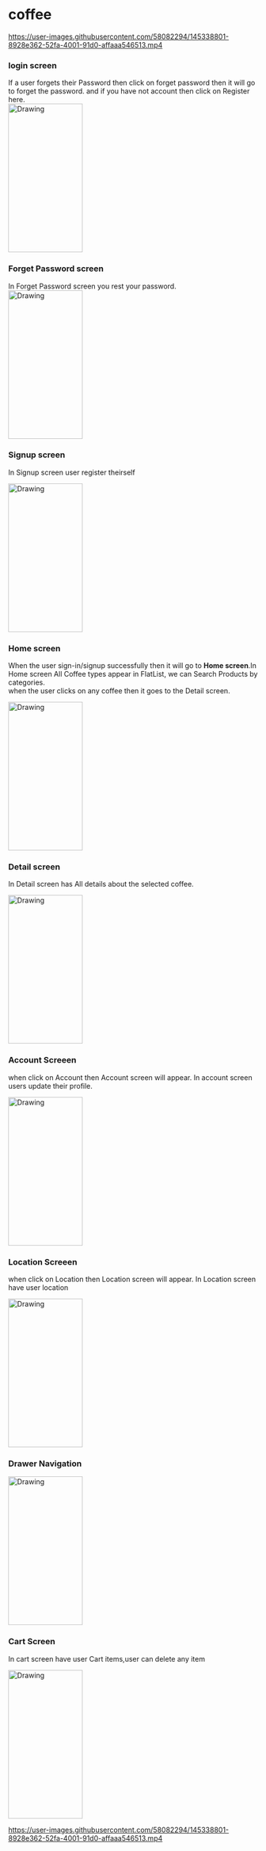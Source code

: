# coffee

https://user-images.githubusercontent.com/58082294/145338801-8928e362-52fa-4001-91d0-affaaa546513.mp4

### login screen
If a user forgets their Password then click on forget password then it will go to forget the password.
and if you have not account then click on Register here.  
<img src="https://user-images.githubusercontent.com/58082294/145338799-a233f67e-ef9d-4946-a168-b34c37f02e3d.jpeg" alt="Drawing"  width="150" height="300"/> 

### Forget Password screen
In Forget Password screen you rest your password.  
<img src="https://user-images.githubusercontent.com/58082294/145338796-31ea6d14-9bf1-4035-81a9-15f04182daf3.jpeg" alt="Drawing"  width="150" height="300"/>

### Signup screen
In Signup screen user register theirself 

<img src="https://user-images.githubusercontent.com/58082294/145338798-885b031f-b662-458d-9eea-e09935ca5eb1.jpeg" alt="Drawing"  width="150" height="300"/>  

### Home screen  
When the user sign-in/signup successfully then it will go to **Home screen**.In Home screen All Coffee types appear in FlatList, we can Search Products by categories.  
when the user clicks on any coffee then it goes to the Detail screen.  

<img src="https://user-images.githubusercontent.com/58082294/145338792-25187e07-3a16-4751-afd4-5b314e40cb2d.jpeg" alt="Drawing"  width="150" height="300"/>

### Detail screen  
In Detail screen has All details about the selected coffee.

<img src="https://user-images.githubusercontent.com/58082294/145338862-e1f7a820-13ab-4fe1-bb7d-285a1a6c6c89.jpeg" alt="Drawing"  width="150" height="300"/>

### Account Screeen
when click on Account then Account screen will appear.
In account screen users update their profile.

<img src="https://user-images.githubusercontent.com/58082294/145338782-a3c47949-b056-44fa-8739-dd70102c91c4.jpeg" alt="Drawing"  width="150" height="300"/>

### Location Screeen
when click on Location then Location screen will appear.
In Location screen have user location

<img src="https://user-images.githubusercontent.com/58082294/145338786-d4e78592-ba81-4b58-8c92-479aa9d13624.jpeg" alt="Drawing"  width="150" height="300"/>

### Drawer Navigation 

<img src="https://user-images.githubusercontent.com/58082294/145338860-6191c50a-2752-4119-bbd1-afcc5627f112.jpeg" alt="Drawing"  width="150" height="300"/>

### Cart Screen
In cart screen have user Cart items,user can delete any item

<img src="https://user-images.githubusercontent.com/58082294/145338800-5f86ead1-400e-40a7-9625-6d861a594128.jpeg" alt="Drawing"  width="150" height="300"/>



https://user-images.githubusercontent.com/58082294/145338801-8928e362-52fa-4001-91d0-affaaa546513.mp4

